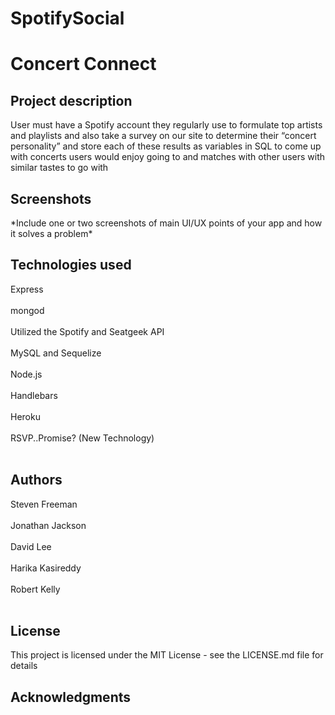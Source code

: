 # SpotifySocial
<h1>Concert Connect</h1>

<h2>Project description</h2> 

<p>User must have a Spotify account they regularly use to formulate top artists and playlists and also take a survey on our site to determine their “concert personality” and store each of these results as variables in SQL to come up with concerts users would enjoy going to and matches with other users with similar tastes to go with </p>

<h2>Screenshots</h2>

<p>*Include one or two screenshots of main UI/UX points of your app and how it solves a problem*</p>

<h2>Technologies used</h2>

Express<br></br>
mongod<br></br>
Utilized the Spotify and Seatgeek API <br></br>
MySQL and Sequelize<br></br>
Node.js <br></br>
Handlebars<br></br>
Heroku<br></br>
RSVP..Promise? (New Technology)<br></br>


<h2>Authors</h2>
<p>
Steven Freeman <br></br>
Jonathan Jackson <br></br>
David Lee <br></br>
Harika Kasireddy<br></br>
Robert Kelly<br></br>
</p>

<h2>License</h2>
<p>
This project is licensed under the MIT License - see the LICENSE.md file for details</p>

<h2>Acknowledgments</h2>
